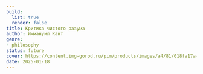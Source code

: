 ```yaml
---
build:
  list: true
  render: false
title: Критика чистого разума
author: Иммануил Кант
genre:
- philosophy
status: future
cover: https://content.img-gorod.ru/pim/products/images/a4/81/018fa17a-0820-791e-89f1-7d854840a481.jpg?width=0&height=1200&fit=bounds
date: 2025-01-18
---
```


